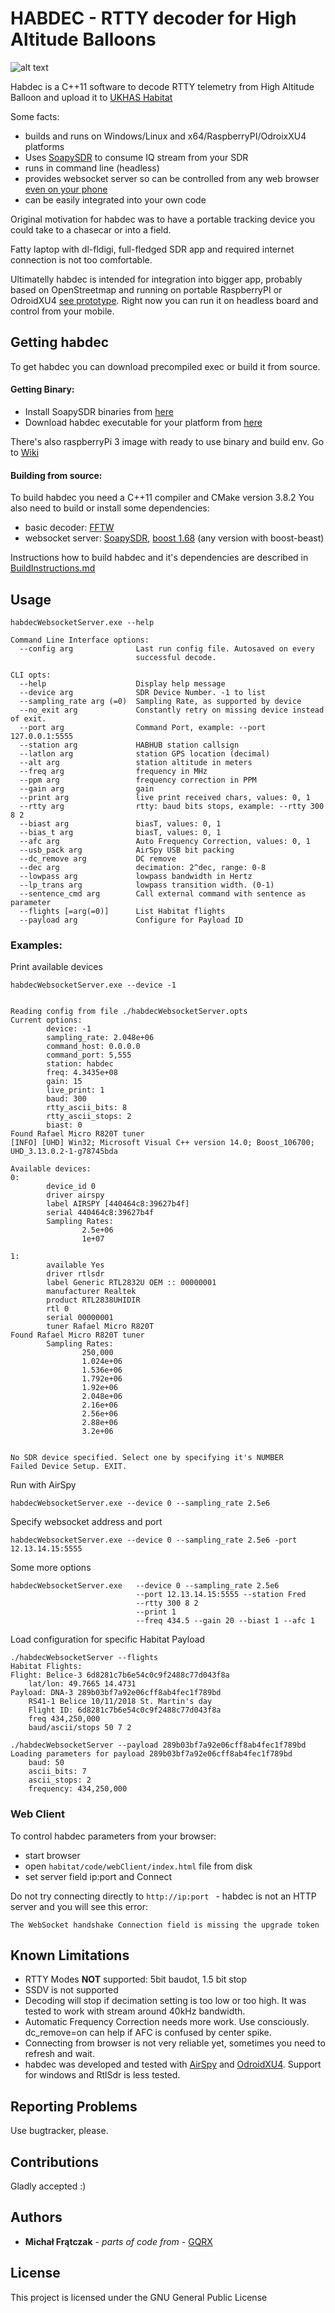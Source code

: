 # HABDEC - RTTY decoder for High Altitude Balloons

![alt text](./webClientScreenshot.png)

Habdec is a C++11 software to decode RTTY telemetry from High Altitude Balloon and upload it to [UKHAS Habitat](http://habitat.habhub.org/)

Some facts:
- builds and runs on Windows/Linux and x64/RaspberryPI/OdroixXU4 platforms
- Uses [SoapySDR](https://github.com/pothosware/SoapySDR) to consume IQ stream from your SDR
- runs in command line (headless)
- provides websocket server so can be controlled from any web browser [even on your phone](https://www.youtube.com/watch?v=dli8FEFy5tM)
- can be easily integrated into your own code

Original motivation for habdec was to have a portable tracking device you could take to a chasecar or into a field.

Fatty laptop with dl-fldigi, full-fledged SDR app and required internet connection is not too comfortable.

Ultimatelly habdec is intended for integration into bigger app, probably based on OpenStreetmap and running on portable RaspberryPI or OdroidXU4 [see prototype](https://www.youtube.com/watch?v=ZuoNf171e_A). Right now you can run it on headless board and control from your mobile.

## Getting habdec

To get habdec you can download precompiled exec or build it from source.

#### Getting Binary:
- Install SoapySDR binaries from [here](https://github.com/pothosware/SoapySDR/wiki#installation)
- Download habdec executable for your platform from [here](https://github.com/ogre/habdec/wiki)

There's also raspberryPi 3 image with ready to use binary and build env. Go to [Wiki](https://github.com/ogre/habdec/wiki)

#### Building from source:
To build habdec you need a C++11 compiler and CMake version 3.8.2
You also need to build or install some dependencies:
- basic decoder: [FFTW](http://www.fftw.org/)
- websocket server: [SoapySDR](https://github.com/pothosware/SoapySDR), [boost 1.68](https://www.boost.org/) (any version with boost-beast)

Instructions how to build habdec and it's dependencies are described in [BuildInstructions.md](./BuildInstructions.md)

## Usage

`habdecWebsocketServer.exe --help`
```
Command Line Interface options:
  --config arg              Last run config file. Autosaved on every
                            successful decode.

CLI opts:
  --help                    Display help message
  --device arg              SDR Device Number. -1 to list
  --sampling_rate arg (=0)  Sampling Rate, as supported by device
  --no_exit arg             Constantly retry on missing device instead of exit.
  --port arg                Command Port, example: --port 127.0.0.1:5555
  --station arg             HABHUB station callsign
  --latlon arg              station GPS location (decimal)
  --alt arg                 station altitude in meters
  --freq arg                frequency in MHz
  --ppm arg                 frequency correction in PPM
  --gain arg                gain
  --print arg               live print received chars, values: 0, 1
  --rtty arg                rtty: baud bits stops, example: --rtty 300 8 2
  --biast arg               biasT, values: 0, 1
  --bias_t arg              biasT, values: 0, 1
  --afc arg                 Auto Frequency Correction, values: 0, 1
  --usb_pack arg            AirSpy USB bit packing
  --dc_remove arg           DC remove
  --dec arg                 decimation: 2^dec, range: 0-8
  --lowpass arg             lowpass bandwidth in Hertz
  --lp_trans arg            lowpass transition width. (0-1)
  --sentence_cmd arg        Call external command with sentence as parameter
  --flights [=arg(=0)]      List Habitat flights
  --payload arg             Configure for Payload ID
```

### Examples:
Print available devices

```
habdecWebsocketServer.exe --device -1


Reading config from file ./habdecWebsocketServer.opts
Current options:
        device: -1
        sampling_rate: 2.048e+06
        command_host: 0.0.0.0
        command_port: 5,555
        station: habdec
        freq: 4.3435e+08
        gain: 15
        live_print: 1
        baud: 300
        rtty_ascii_bits: 8
        rtty_ascii_stops: 2
        biast: 0
Found Rafael Micro R820T tuner
[INFO] [UHD] Win32; Microsoft Visual C++ version 14.0; Boost_106700; UHD_3.13.0.2-1-g78745bda

Available devices:
0:
        device_id 0
        driver airspy
        label AIRSPY [440464c8:39627b4f]
        serial 440464c8:39627b4f
        Sampling Rates:
                2.5e+06
                1e+07

1:
        available Yes
        driver rtlsdr
        label Generic RTL2832U OEM :: 00000001
        manufacturer Realtek
        product RTL2838UHIDIR
        rtl 0
        serial 00000001
        tuner Rafael Micro R820T
Found Rafael Micro R820T tuner
        Sampling Rates:
                250,000
                1.024e+06
                1.536e+06
                1.792e+06
                1.92e+06
                2.048e+06
                2.16e+06
                2.56e+06
                2.88e+06
                3.2e+06


No SDR device specified. Select one by specifying it's NUMBER
Failed Device Setup. EXIT.

```

Run with AirSpy

    habdecWebsocketServer.exe --device 0 --sampling_rate 2.5e6

Specify websocket address and port

    habdecWebsocketServer.exe --device 0 --sampling_rate 2.5e6 -port 12.13.14.15:5555

Some more options
```
habdecWebsocketServer.exe   --device 0 --sampling_rate 2.5e6
                            --port 12.13.14.15:5555 --station Fred
                            --rtty 300 8 2
                            --print 1
                            --freq 434.5 --gain 20 --biast 1 --afc 1
```

Load configuration for specific Habitat Payload
```
./habdecWebsocketServer --flights
Habitat Flights:
Flight: Belice-3 6d8281c7b6e54c0c9f2488c77d043f8a
	lat/lon: 49.7665 14.4731
Payload: DNA-3 289b03bf7a92e06cff8ab4fec1f789bd
	RS41-1 Belice 10/11/2018 St. Martin's day
	Flight ID: 6d8281c7b6e54c0c9f2488c77d043f8a
	freq 434,250,000
	baud/ascii/stops 50 7 2

./habdecWebsocketServer --payload 289b03bf7a92e06cff8ab4fec1f789bd
Loading parameters for payload 289b03bf7a92e06cff8ab4fec1f789bd
	baud: 50
	ascii_bits: 7
	ascii_stops: 2
	frequency: 434,250,000
```


### Web Client

To control habdec parameters from your browser:
- start browser
- open `habitat/code/webClient/index.html` file from disk
- set server field ip:port and Connect

Do not try connecting directly to `http://ip:port ` - habdec is not an HTTP server and you will see this error:

`The WebSocket handshake Connection field is missing the upgrade token`


## Known Limitations

- RTTY Modes **NOT** supported: 5bit baudot, 1.5 bit stop
- SSDV is not supported
- Decoding will stop if decimation setting is too low or too high. It was tested to work with stream around 40kHz bandwidth.
- Automatic Frequency Correction needs more work. Use consciously. dc_remove=on can help if AFC is confused by center spike.
- Connecting from browser is not very reliable yet, sometimes you need to refresh and wait.
- habdec was developed and tested with [AirSpy](https://airspy.com/) and [OdroidXU4](http://hardkernel.com/). Support for windows and RtlSdr is less tested.


## Reporting Problems

Use bugtracker, please.

## Contributions

Gladly accepted :)

## Authors

* **Michał Frątczak** - *parts of code from* - [GQRX](https://github.com/csete/gqrx)

## License

This project is licensed under the GNU General Public License
